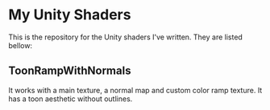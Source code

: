 # My Unity Shaders
This is the repository for the Unity shaders I've written.
They are listed bellow:

## ToonRampWithNormals
It works with a main texture, a normal map and custom color ramp texture. It has a toon aesthetic without outlines.
